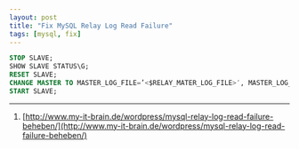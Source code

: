 ```yaml
---
layout: post
title: "Fix MySQL Relay Log Read Failure"
tags: [mysql, fix]
---
```


```sql
STOP SLAVE;
SHOW SLAVE STATUS\G;
RESET SLAVE;
CHANGE MASTER TO MASTER_LOG_FILE=’<$RELAY_MATER_LOG_FILE>′, MASTER_LOG_POS=<$EXEC_MASTER_LOG_POS>;
START SLAVE;
```

---
1. [http://www.my-it-brain.de/wordpress/mysql-relay-log-read-failure-beheben/](http://www.my-it-brain.de/wordpress/mysql-relay-log-read-failure-beheben/)
